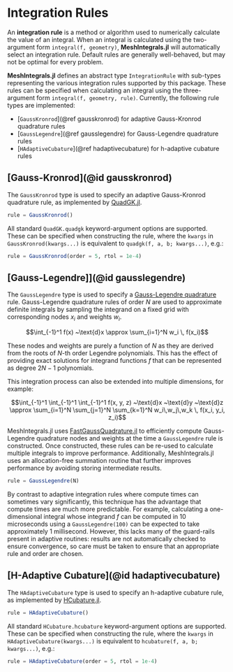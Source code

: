 # Integration Rules

An **integration rule** is a method or algorithm used to numerically calculate the value of an integral. When an integral is calculated using the two-argument form `integral(f, geometry)`, **MeshIntegrals.jl** will automatically select an integration rule. Default rules are generally well-behaved, but may not be optimal for every problem.

**MeshIntegrals.jl** defines an abstract type `IntegrationRule` with sub-types representing the various integration rules supported by this package. These rules can be specified when calculating an integral using the three-argument form `integral(f, geometry, rule)`. Currently, the following rule types are implemented:
- [`GaussKronrod`](@ref gausskronrod) for adaptive Gauss-Kronrod quadrature rules
- [`GaussLegendre`](@ref gausslegendre) for Gauss-Legendre quadrature rules
- [`HAdaptiveCubature`](@ref hadaptivecubature) for h-adaptive cubature rules

## [Gauss-Kronrod](@id gausskronrod)

The `GaussKronrod` type is used to specify an adaptive Gauss-Kronrod quadrature rule, as implemented by [QuadGK.jl](https://github.com/JuliaMath/QuadGK.jl).

```julia
rule = GaussKronrod()
```

All standard `QuadGK.quadgk` keyword-argument options are supported. These can be specified when constructing the rule, where the `kwargs` in `GaussKronrod(kwargs...)` is equivalent to `quadgk(f, a, b; kwargs...)`, e.g.:
```julia
rule = GaussKronrod(order = 5, rtol = 1e-4)
```

## [Gauss-Legendre]](@id gausslegendre)

The `GaussLegendre` type is used to specify a [Gauss-Legendre quadrature](https://en.wikipedia.org/wiki/Gauss%E2%80%93Legendre_quadrature) rule. Gauss-Legendre quadrature rules of order $N$ are used to approximate definite integrals by sampling the integrand on a fixed grid with corresponding nodes $x_i$ and weights $w_i$.
```math
\int_{-1}^1 f(x) ~\text{d}x \approx \sum_{i=1}^N w_i \, f(x_i)
```

These nodes and weights are purely a function of $N$ as they are derived from the roots of $N$-th order Legendre polynomials. This has the effect of providing exact solutions for integrand functions $f$ that can be represented as degree $2N-1$ polynomials.

This integration process can also be extended into multiple dimensions, for example:
```math
\int_{-1}^1 \int_{-1}^1 \int_{-1}^1 f(x, y, z) ~\text{d}x ~\text{d}y ~\text{d}z \approx \sum_{i=1}^N \sum_{j=1}^N \sum_{k=1}^N w_i\,w_j\,w_k \, f(x_i, y_i, z_i)
```

MeshIntegrals.jl uses [FastGaussQuadrature.jl](https://github.com/JuliaApproximation/FastGaussQuadrature.jl) to efficiently compute Gauss-Legendre quadrature nodes and weights at the time a `GaussLegendre` rule is constructed. Once constructed, these rules can be re-used to calculate multiple integrals to improve performance. Additionally, MeshIntegrals.jl uses an allocation-free summation routine that further improves performance by avoiding storing intermediate results.
```julia
rule = GaussLegendre(N)
```

By contrast to adaptive integration rules where compute times can sometimes vary significantly, this technique has the advantage that compute times are much more predictable. For example, calculating a one-dimensional integral whose integrand $f$ can be computed in 10 microseconds using a `GaussLegendre(100)` can be expected to take approximately 1 millisecond. However, this lacks many of the guard-rails present in adaptive routines: results are not automatically checked to ensure convergence, so care must be taken to ensure that an appropriate rule and order are chosen.

## [H-Adaptive Cubature](@id hadaptivecubature)

The `HAdaptiveCubature` type is used to specify an h-adaptive cubature rule, as implemented by [HCubature.jl](https://github.com/JuliaMath/HCubature.jl).

```julia
rule = HAdaptiveCubature()
```

All standard `HCubature.hcubature` keyword-argument options are supported. These can be specified when constructing the rule, where the `kwargs` in `HAdaptiveCubature(kwargs...)` is equivalent to `hcubature(f, a, b; kwargs...)`, e.g.:
```julia
rule = HAdaptiveCubature(order = 5, rtol = 1e-4)
```
